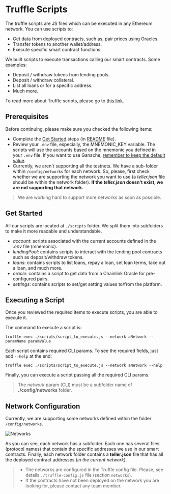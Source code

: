 # Truffle Scripts

The truffle scripts are JS files which can be executed in any Ethereum network. You can use scripts to:

- Get data from deployed contracts, such as, pair prices using Oracles.
- Transfer tokens to another wallet/address.
- Execute specific smart contract functions.

We built scripts to execute transactions calling our smart contracts. Some examples:

- Deposit / withdraw tokens from lending pools.
- Deposit / withdraw collateral.
- List all loans or for a specific address.
- Much more.

To read more about Truffle scripts, please go to [this link](https://www.trufflesuite.com/docs/truffle/getting-started/writing-external-scripts#writing-external-scripts).

## Prerequisites

Before continuing, please make sure you checked the following items:

- Complete the [Get Started](./../README.md#readme-get-started) steps (in [README](./../README.md) file).
- Review your `.env` file, especially, the MNEMONIC_KEY variable. The scripts will use the accounts based on the mnemonic you defined in your `.env` file. If you want to use Ganache, [remember to keep the default value](./../README.md#readme-create-env-file).
- Currently, we aren't supporting all the testnets. We have a sub-folder within `/config/networks` for each network. So, please, first check whether we are supporting the network you want to use (a *teller.json* file should be within the network folder). **If the  *teller.json* doesn't exist, we are not supporting that network.**

> We are working hard to support more networks as soon as possible.

## Get Started

All our scripts are located at ```./scripts``` folder. We split them into subfolders to make it more readable and understandable.

- *account*: scripts associated with the current accounts defined in the *.env* file (mnemonic).
- *lendingPool*: contains scripts to interact with the lending pool contracts such as deposit/withdraw tokens.
- *loans*: contains scripts to list loans, repay a loan, set loan terms, take out a loan, and much more.
- *oracle*: contains a script to get data from a Chainlink Oracle for pre-configured pairs.
- *settings*: contains scripts to set/get setting values to/from the platform.

## Executing a Script

Once you reviewed the required items to execute scripts, you are able to execute it.

The command to execute a script is:

```truffle exec ./scripts/script_to_execute.js --network aNetwork --paramName paramValue```

Each script contains required CLI params. To see the required fields, just add `--help` at the end:

```truffle exec ./scripts/script_to_execute.js --network aNetwork --help```


Finally, you can execute a script passing all the required CLI params.

> The *network* param (CLI) must be a subfolder name of **./config/networks** folder.

## Network Configuration
<a name="scripts-network-configuration"></a>

Currently, we are supporting some networks defined within the folder `/config/networks`.

![Networks](./images/scripts/networks-config.png)

As you can see, each network has a subfolder. Each one has several files (protocol names) that contain the specific addresses we use in our smart contracts.
Finally, each network folder contains a **teller.json** file that has all the deployed contract addresses (*in the current network*).

> * The networks are configured in the Truffle config file. Please, see details ```./truffle-config.js``` file (section ```networks```).
> * If the contracts have not been deployed on the network you are looking for, please contact any team member.
